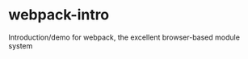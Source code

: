 webpack-intro
=============

Introduction/demo for webpack, the excellent browser-based module system
